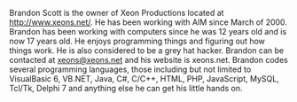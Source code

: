 Brandon Scott is the owner of Xeon Productions located at http://www.xeons.net/. He has been working with AIM since March of 2000. Brandon has been working with computers since he was 12 years old and is now 17 years old. He enjoys programming things and figuring out how things work. He is also considered to be a grey hat hacker. Brandon can be contacted at xeons@xeons.net and his website is xeons.net. Brandon codes several programming languages, those including but not limited to VisualBasic 6, VB.NET, Java, C#, C/C++, HTML, PHP, JavaScript, MySQL, Tcl/Tk, Delphi 7 and anything else he can get his little hands on.